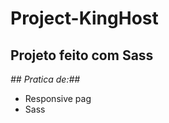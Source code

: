 # Project-KingHost

## **Projeto feito com Sass**


*## Pratica de:##*
 - Responsive pag
 - Sass

<span align="center">

<img scr=" ![responsive](https://user-images.githubusercontent.com/104803451/170848840-1a1c3569-5ab7-4a5c-8a20-7267fbbbf235.png)" />



<img scr="![responsive--x](https://user-images.githubusercontent.com/104803451/170848842-1899ec86-3af4-4049-8682-1229a8666e36.png)" />

 </span>
